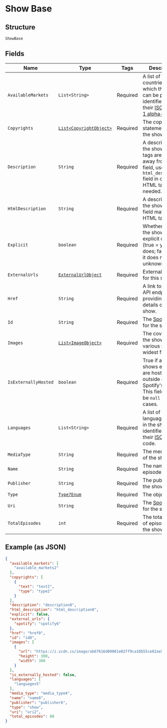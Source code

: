 
# Show Base

## Structure

`ShowBase`

## Fields

| Name | Type | Tags | Description | Getter | Setter |
|  --- | --- | --- | --- | --- | --- |
| `AvailableMarkets` | `List<String>` | Required | A list of the countries in which the show can be played, identified by their [ISO 3166-1 alpha-2](http://en.wikipedia.org/wiki/ISO_3166-1_alpha-2) code. | List<String> getAvailableMarkets() | setAvailableMarkets(List<String> availableMarkets) |
| `Copyrights` | [`List<CopyrightObject>`](../../doc/models/copyright-object.md) | Required | The copyright statements of the show. | List<CopyrightObject> getCopyrights() | setCopyrights(List<CopyrightObject> copyrights) |
| `Description` | `String` | Required | A description of the show. HTML tags are stripped away from this field, use `html_description` field in case HTML tags are needed. | String getDescription() | setDescription(String description) |
| `HtmlDescription` | `String` | Required | A description of the show. This field may contain HTML tags. | String getHtmlDescription() | setHtmlDescription(String htmlDescription) |
| `Explicit` | `boolean` | Required | Whether or not the show has explicit content (true = yes it does; false = no it does not OR unknown). | boolean getExplicit() | setExplicit(boolean explicit) |
| `ExternalUrls` | [`ExternalUrlObject`](../../doc/models/external-url-object.md) | Required | External URLs for this show. | ExternalUrlObject getExternalUrls() | setExternalUrls(ExternalUrlObject externalUrls) |
| `Href` | `String` | Required | A link to the Web API endpoint providing full details of the show. | String getHref() | setHref(String href) |
| `Id` | `String` | Required | The [Spotify ID](/documentation/web-api/concepts/spotify-uris-ids) for the show. | String getId() | setId(String id) |
| `Images` | [`List<ImageObject>`](../../doc/models/image-object.md) | Required | The cover art for the show in various sizes, widest first. | List<ImageObject> getImages() | setImages(List<ImageObject> images) |
| `IsExternallyHosted` | `boolean` | Required | True if all of the shows episodes are hosted outside of Spotify's CDN. This field might be `null` in some cases. | boolean getIsExternallyHosted() | setIsExternallyHosted(boolean isExternallyHosted) |
| `Languages` | `List<String>` | Required | A list of the languages used in the show, identified by their [ISO 639](https://en.wikipedia.org/wiki/ISO_639) code. | List<String> getLanguages() | setLanguages(List<String> languages) |
| `MediaType` | `String` | Required | The media type of the show. | String getMediaType() | setMediaType(String mediaType) |
| `Name` | `String` | Required | The name of the episode. | String getName() | setName(String name) |
| `Publisher` | `String` | Required | The publisher of the show. | String getPublisher() | setPublisher(String publisher) |
| `Type` | [`Type7Enum`](../../doc/models/type-7-enum.md) | Required | The object type. | Type7Enum getType() | setType(Type7Enum type) |
| `Uri` | `String` | Required | The [Spotify URI](/documentation/web-api/concepts/spotify-uris-ids) for the show. | String getUri() | setUri(String uri) |
| `TotalEpisodes` | `int` | Required | The total number of episodes in the show. | int getTotalEpisodes() | setTotalEpisodes(int totalEpisodes) |

## Example (as JSON)

```json
{
  "available_markets": [
    "available_markets2"
  ],
  "copyrights": [
    {
      "text": "text2",
      "type": "type2"
    }
  ],
  "description": "description8",
  "html_description": "html_description8",
  "explicit": false,
  "external_urls": {
    "spotify": "spotify6"
  },
  "href": "href0",
  "id": "id8",
  "images": [
    {
      "url": "https://i.scdn.co/image/ab67616d00001e02ff9ca10b55ce82ae553c8228\n",
      "height": 300,
      "width": 300
    }
  ],
  "is_externally_hosted": false,
  "languages": [
    "languages5"
  ],
  "media_type": "media_type4",
  "name": "name8",
  "publisher": "publisher6",
  "type": "show",
  "uri": "uri2",
  "total_episodes": 88
}
```

